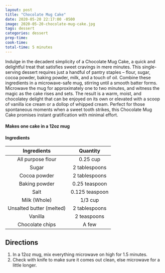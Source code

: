```yaml
---
layout: post
title: "Chocolate Mug Cake"
date: 2020-05-20 22:17:00 -0500
image: 2020-05-20-chocolate-mug-cake.jpg
tags: dessert
categories: dessert
prep-time:
cook-time:
total-time: 5 minutes
---
```


Indulge in the decadent simplicity of a Chocolate Mug Cake, a quick and delightful treat that satisfies sweet cravings in mere minutes. This single-serving dessert requires just a handful of pantry staples – flour, sugar, cocoa powder, baking powder, milk, and a touch of oil. Combine these ingredients in a microwave-safe mug, stirring until a smooth batter forms. Microwave the mug for approximately one to two minutes, and witness the magic as the cake rises and sets. The result is a warm, moist, and chocolatey delight that can be enjoyed on its own or elevated with a scoop of vanilla ice cream or a dollop of whipped cream. Perfect for those spontaneous moments when a sweet tooth strikes, this Chocolate Mug Cake promises instant gratification with minimal effort.

#### Makes one cake in a 12oz mug

#### Ingredients

|        Ingredients       |    Quantity    |
|:------------------------:|:--------------:|
|     All purpose flour    |    0.25 cup    |
|           Sugar          |  2 tablespoons |
|       Cocoa powder       |  2 tablespoons |
|       Baking powder      |  0.25 teaspoon |
|           Salt           | 0.125 teaspoon |
|       Milk (Whole)       |     1/3 cup    |
| Unsalted butter (melted) |  2 tablespoons |
|          Vanilla         |   2 teaspoons  |
|      Chocolate chips     |      A few     |

## Directions

1. In a 12oz mug, mix everything microwave on high for 1.5 minutes.
2. Check with knife to make sure it comes out clean, else microwave for a little longer.
